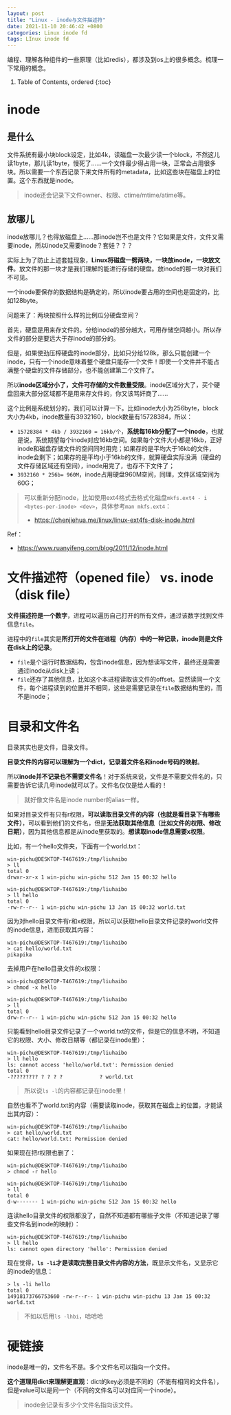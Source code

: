 ```yaml
---
layout: post
title: "Linux - inode与文件描述符"
date: 2021-11-10 20:46:42 +0800
categories: Linux inode fd
tags: LInux inode fd
---
```


编程、理解各种组件的一些原理（比如redis），都涉及到os上的很多概念。梳理一下常用的概念。

1. Table of Contents, ordered
{:toc}

# inode
## 是什么
文件系统有最小块block设定，比如4k，读磁盘一次最少读一个block，不然这儿读1byte，那儿读1byte，慢死了……一个文件最少得占用一块，正常会占用很多块。所以需要一个东西记录下来文件所有的metadata，比如这些块在磁盘上的位置。这个东西就是inode。

> inode还会记录下文件owner、权限、ctime/mtime/atime等。

## 放哪儿
inode放哪儿？也得放磁盘上……那inode岂不也是文件？它如果是文件，文件又需要inode，所以inode又需要inode？套娃？？？

实际上为了防止上述套娃现象，**Linux将磁盘一劈两块，一块放inode，一块放文件**。放文件的那一块才是我们理解的能进行存储的硬盘。放inode的那一块对我们不可见。

一个inode要保存的数据结构是确定的，所以inode要占用的空间也是固定的，比如128byte。

问题来了：两块按照什么样的比例瓜分硬盘空间？

首先，硬盘是用来存文件的。分给inode的部分越大，可用存储空间越小。所以存文件的部分是要远大于存inode的部分的。

但是，如果使劲压榨硬盘的inode部分，比如只分给128k，那么只能创建一个inode，只有一个inode意味着整个硬盘只能存一个文件！即使一个文件并不能占满整个硬盘的文件存储部分，也不能创建第二个文件了。

所以**inode区域分小了，文件可存储的文件数量受限**。inode区域分大了，买个硬盘回来大部分区域都不是用来存文件的，你又该骂奸商了……

这个比例是系统划分的，我们可以计算一下。比如inode大小为256byte，block大小为4kb，inode数量有3932160，block数量有15728384，所以：
- `15728384 * 4kb / 3932160 = 16kb/个`，**系统每16kb分配了一个inode**，也就是说，系统期望每个inode对应16kb空间。如果每个文件大小都是16kb，正好inode和磁盘存储文件的空间同时用完；如果存的是平均大于16kb的文件，inode会剩下；如果存的是平均小于16kb的文件，就算硬盘实际没满（硬盘的文件存储区域还有空间），inode用完了，也存不下文件了；
- `3932160 * 256b= 960M`，inode占用硬盘960M空间，同理，文件区域空间为60G；

> 可以重新分配inode，比如使用ext4格式去格式化磁盘`mkfs.ext4 - i <bytes-per-inode> <dev>`，具体参考`man mkfs.ext4`：
> - https://chenjiehua.me/linux/linux-ext4fs-disk-inode.html

Ref：
- https://www.ruanyifeng.com/blog/2011/12/inode.html

# 文件描述符（opened file） vs. inode（disk file）
**文件描述符是一个数字**，进程可以遍历自己打开的所有文件，通过该数字找到文件信息`file`。

进程中的`file`其实是**所打开的文件在进程（内存）中的一种记录，inode则是文件在disk上的记录**。

- `file`是个运行时数据结构，包含inode信息，因为想读写文件，最终还是需要通过inode从disk上读；
- `file`还存了其他信息，比如这个本进程读取该文件的offset。显然读同一个文件，每个进程读到的位置并不相同，这些是需要记录在`file`数据结构里的，而不是inode；

# 目录和文件名
目录其实也是文件，目录文件。

**目录文件的内容可以理解为一个dict，记录着文件名和inode号码的映射**。

所以**inode并不记录也不需要文件名**！对于系统来说，文件是不需要文件名的，只需要告诉它读几号inode就可以了。文件名仅仅是给人看的！

> 就好像文件名是inode number的alias一样。

如果对目录文件有只有r权限，**可以读取目录文件的内容（也就是看目录下有哪些文件）**，可以看到他们的文件名，但是**无法获取其他信息（比如文件的权限、修改日期）**，因为其他信息都是从inode里获取的。**想读取inode信息需要x权限**。

比如，有一个hello文件夹，下面有一个world.txt：
```
win-pichu@DESKTOP-T467619:/tmp/liuhaibo
> ll
total 0
drwxr-xr-x 1 win-pichu win-pichu 512 Jan 15 00:32 hello

win-pichu@DESKTOP-T467619:/tmp/liuhaibo
> ll hello
total 0
-rw-r--r-- 1 win-pichu win-pichu 13 Jan 15 00:32 world.txt
```
因为对hello目录文件有r和x权限，所以可以获取hello目录文件记录的world文件的inode信息，进而获取其内容：
```
win-pichu@DESKTOP-T467619:/tmp/liuhaibo
> cat hello/world.txt
pikapika
```
去掉用户在hello目录文件的x权限：
```
win-pichu@DESKTOP-T467619:/tmp/liuhaibo
> chmod -x hello

win-pichu@DESKTOP-T467619:/tmp/liuhaibo
> ll
total 0
drw-r--r-- 1 win-pichu win-pichu 512 Jan 15 00:32 hello
```
只能看到hello目录文件记录了一个world.txt的文件，但是它的信息不明，不知道它的权限、大小、修改日期等（都记录在inode里）：
```
win-pichu@DESKTOP-T467619:/tmp/liuhaibo
> ll hello
ls: cannot access 'hello/world.txt': Permission denied
total 0
-????????? ? ? ? ?            ? world.txt
```

> 所以说`ls -l`的内容都记录在inode里！

自然也看不了world.txt的内容（需要读取inode，获取其在磁盘上的位置，才能读出其内容）：
```
win-pichu@DESKTOP-T467619:/tmp/liuhaibo
> cat hello/world.txt
cat: hello/world.txt: Permission denied
```
如果现在把r权限也删了：
```
win-pichu@DESKTOP-T467619:/tmp/liuhaibo
> chmod -r hello

win-pichu@DESKTOP-T467619:/tmp/liuhaibo
> ll
total 0
d-w------- 1 win-pichu win-pichu 512 Jan 15 00:32 hello
```
连读hello目录文件的权限都没了，自然不知道都有哪些子文件（不知道记录了哪些文件名到inode的映射）：
```
win-pichu@DESKTOP-T467619:/tmp/liuhaibo
> ll hello
ls: cannot open directory 'hello': Permission denied
```
现在觉得，**`ls -li`才是读取完整目录文件内容的方法**，既显示文件名，又显示它的inode的信息：
```
> ls -li hello
total 0
14918173766753660 -rw-r--r-- 1 win-pichu win-pichu 13 Jan 15 00:32 world.txt
```

> 不如以后用`ls -lhbi`，哈哈哈

# 硬链接
inode是唯一的，文件名不是。多个文件名可以指向一个文件。

**这个道理用dict来理解更直观**：dict的key必须是不同的（不能有相同的文件名），但是value可以是同一个（不同的文件名可以对应同一个inode）。

> inode会记录有多少个文件名指向该文件。



